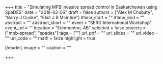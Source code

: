 +++
title = "Simulating MPB invasive spread control in Saskatchewan using SpaDES"
date = "2018-02-06"
draft = false
authors = ["Alex M Chubaty", "Barry J Cooke", "Eliot J B Mcintire"]
#time_start = ""
#time_end = ""
abstract = ""
abstract_short = ""
event = "SERG International Workshop"
event_url = ""
location = "Edomonton, AB"
selected = false
projects = ["mpb-spread", "spades"]
tags = [""]
url_pdf = ""
url_slides = ""
url_video = ""
url_code = ""
math = false
highlight = true

[header]
image = ""
caption = ""

+++
